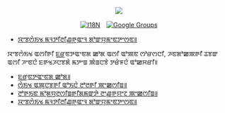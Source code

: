 <p align="center"><a href="https://wac.tax"><img src="https://cdn.jsdelivr.net/gh/wactax/img/logo.svg"/></a></p><p align="center"><a href="https://github.com/wactax/wac.tax/blob/main/doc/README.md#readme"><img alt="I18N" src="https://cdn.jsdelivr.net/gh/wactax/img/t.svg"/></a>　<a href="https://groups.google.com/u/2/g/wactax"><img alt="Google Groups" src="https://cdn.jsdelivr.net/gh/wactax/img/g-groups.svg"/></a></p>

* [ꯋꯦꯕꯁꯥꯏꯠ ꯃꯜꯇꯤꯂꯤꯉ꯭ꯒꯨꯑꯦꯜ ꯗꯣꯛꯌꯨꯃꯦꯟꯇꯦꯁꯟ꯫](https://github.com/xxai-doc)

ꯋꯦꯕꯁꯥꯏꯠ ꯑꯁꯤꯒꯤ ꯐ꯭ꯔꯟꯇꯑꯦꯟꯗ ꯀꯣꯗ ꯑꯁꯤ ꯑꯣꯄꯟ ꯁꯣꯔꯁꯅꯤ, ꯍꯟꯗꯣꯀꯄꯒꯤ ꯊꯕꯛ ꯑꯁꯤ ꯍꯦꯟꯅꯥ ꯐꯒꯠꯍꯅꯕꯗꯥ ꯃꯇꯦꯡ ꯄꯥꯡꯅꯕꯥ ꯇꯔꯥꯝꯅꯥ ꯑꯣꯀꯆꯔꯤ꯫

* [ꯐ꯭ꯔꯟꯇꯑꯦꯟꯗ ꯀꯣꯗ꯫](https://github.com/xxai-art/web)
* [ꯁꯥꯏꯠ ꯑꯄꯨꯅꯕꯒꯤ ꯑꯣꯏꯅꯥ ꯂꯣꯂꯒꯤ ꯄꯦꯀꯁꯤꯡ꯫](https://github.com/xxai-art/web/tree/main/i18n)
* [ꯂꯣꯒꯏꯟ ꯃꯣꯗ꯭ꯌꯨꯂꯁꯤꯡꯒꯤꯗꯃꯛꯇꯥ ꯂꯦꯉ꯭ꯒꯨꯌꯦꯖ ꯄꯦꯀꯁꯤꯡ꯫](https://github.com/wacpkg/user/tree/main/ui.i18n)
* [ꯋꯦꯕꯁꯥꯏꯠ ꯃꯜꯇꯤꯂꯤꯉ꯭ꯒꯨꯑꯦꯜ ꯗꯣꯛꯌꯨꯃꯦꯟꯇꯦꯁꯟ꯫](https://github.com/xxai-doc)
